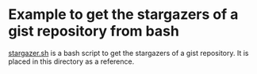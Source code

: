 # Example to get the stargazers of a gist repository from bash

[stargazer.sh](stargazer.sh) is a bash script to get the stargazers of a gist repository.
It is placed in this directory as a reference.

